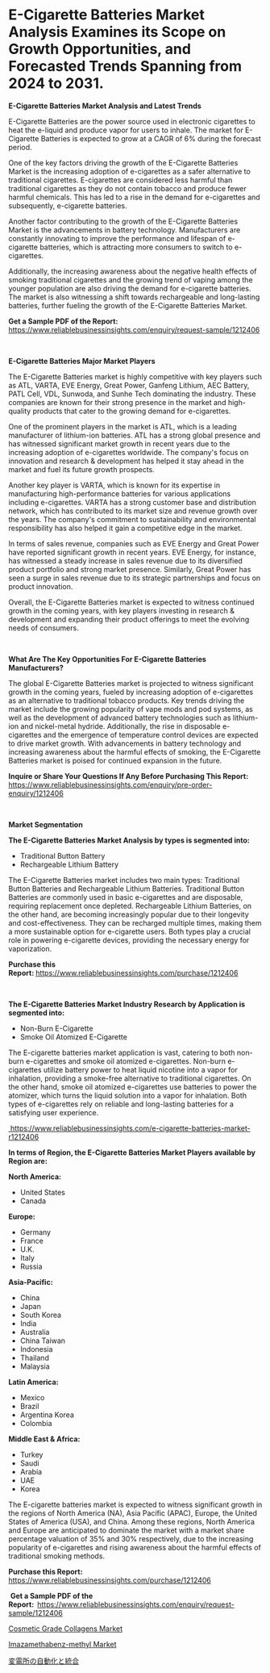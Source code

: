 <p><h1>E-Cigarette Batteries Market Analysis Examines its Scope on Growth Opportunities, and Forecasted Trends Spanning from 2024 to 2031.</h1></p><p><strong>E-Cigarette Batteries Market Analysis and Latest Trends</strong></p>
<p><p>E-Cigarette Batteries are the power source used in electronic cigarettes to heat the e-liquid and produce vapor for users to inhale. The market for E-Cigarette Batteries is expected to grow at a CAGR of 6% during the forecast period. </p><p>One of the key factors driving the growth of the E-Cigarette Batteries Market is the increasing adoption of e-cigarettes as a safer alternative to traditional cigarettes. E-cigarettes are considered less harmful than traditional cigarettes as they do not contain tobacco and produce fewer harmful chemicals. This has led to a rise in the demand for e-cigarettes and subsequently, e-cigarette batteries.</p><p>Another factor contributing to the growth of the E-Cigarette Batteries Market is the advancements in battery technology. Manufacturers are constantly innovating to improve the performance and lifespan of e-cigarette batteries, which is attracting more consumers to switch to e-cigarettes.</p><p>Additionally, the increasing awareness about the negative health effects of smoking traditional cigarettes and the growing trend of vaping among the younger population are also driving the demand for e-cigarette batteries. The market is also witnessing a shift towards rechargeable and long-lasting batteries, further fueling the growth of the E-Cigarette Batteries Market.</p></p>
<p><strong>Get a Sample PDF of the Report:&nbsp;</strong> <a href="https://www.reliablebusinessinsights.com/enquiry/request-sample/1212406">https://www.reliablebusinessinsights.com/enquiry/request-sample/1212406</a></p>
<p>&nbsp;</p>
<p><strong>E-Cigarette Batteries Major Market Players</strong></p>
<p><p>The E-Cigarette Batteries market is highly competitive with key players such as ATL, VARTA, EVE Energy, Great Power, Ganfeng Lithium, AEC Battery, PATL Cell, VDL, Sunwoda, and Sunhe Tech dominating the industry. These companies are known for their strong presence in the market and high-quality products that cater to the growing demand for e-cigarettes.</p><p>One of the prominent players in the market is ATL, which is a leading manufacturer of lithium-ion batteries. ATL has a strong global presence and has witnessed significant market growth in recent years due to the increasing adoption of e-cigarettes worldwide. The company's focus on innovation and research & development has helped it stay ahead in the market and fuel its future growth prospects.</p><p>Another key player is VARTA, which is known for its expertise in manufacturing high-performance batteries for various applications including e-cigarettes. VARTA has a strong customer base and distribution network, which has contributed to its market size and revenue growth over the years. The company's commitment to sustainability and environmental responsibility has also helped it gain a competitive edge in the market.</p><p>In terms of sales revenue, companies such as EVE Energy and Great Power have reported significant growth in recent years. EVE Energy, for instance, has witnessed a steady increase in sales revenue due to its diversified product portfolio and strong market presence. Similarly, Great Power has seen a surge in sales revenue due to its strategic partnerships and focus on product innovation.</p><p>Overall, the E-Cigarette Batteries market is expected to witness continued growth in the coming years, with key players investing in research & development and expanding their product offerings to meet the evolving needs of consumers.</p></p>
<p>&nbsp;</p>
<p><strong>What Are The Key Opportunities For E-Cigarette Batteries Manufacturers?</strong></p>
<p><p>The global E-Cigarette Batteries market is projected to witness significant growth in the coming years, fueled by increasing adoption of e-cigarettes as an alternative to traditional tobacco products. Key trends driving the market include the growing popularity of vape mods and pod systems, as well as the development of advanced battery technologies such as lithium-ion and nickel-metal hydride. Additionally, the rise in disposable e-cigarettes and the emergence of temperature control devices are expected to drive market growth. With advancements in battery technology and increasing awareness about the harmful effects of smoking, the E-Cigarette Batteries market is poised for continued expansion in the future.</p></p>
<p><strong>Inquire or Share Your Questions If Any Before Purchasing This Report:</strong> <a href="https://www.reliablebusinessinsights.com/enquiry/pre-order-enquiry/1212406">https://www.reliablebusinessinsights.com/enquiry/pre-order-enquiry/1212406</a></p>
<p>&nbsp;</p>
<p><strong>Market Segmentation</strong></p>
<p><strong>The E-Cigarette Batteries Market Analysis by types is segmented into:</strong></p>
<p><ul><li>Traditional Button Battery</li><li>Rechargeable Lithium Battery</li></ul></p>
<p><p>The E-Cigarette Batteries market includes two main types: Traditional Button Batteries and Rechargeable Lithium Batteries. Traditional Button Batteries are commonly used in basic e-cigarettes and are disposable, requiring replacement once depleted. Rechargeable Lithium Batteries, on the other hand, are becoming increasingly popular due to their longevity and cost-effectiveness. They can be recharged multiple times, making them a more sustainable option for e-cigarette users. Both types play a crucial role in powering e-cigarette devices, providing the necessary energy for vaporization.</p></p>
<p><strong>Purchase this Report:&nbsp;</strong><a href="https://www.reliablebusinessinsights.com/purchase/1212406">https://www.reliablebusinessinsights.com/purchase/1212406</a></p>
<p>&nbsp;</p>
<p><strong>The E-Cigarette Batteries Market Industry Research by Application is segmented into:</strong></p>
<p><ul><li>Non-Burn E-Cigarette</li><li>Smoke Oil Atomized E-Cigarette</li></ul></p>
<p><p>The E-cigarette batteries market application is vast, catering to both non-burn e-cigarettes and smoke oil atomized e-cigarettes. Non-burn e-cigarettes utilize battery power to heat liquid nicotine into a vapor for inhalation, providing a smoke-free alternative to traditional cigarettes. On the other hand, smoke oil atomized e-cigarettes use batteries to power the atomizer, which turns the liquid solution into a vapor for inhalation. Both types of e-cigarettes rely on reliable and long-lasting batteries for a satisfying user experience.</p></p>
<p><a href="https://www.reliablebusinessinsights.com/e-cigarette-batteries-market-r1212406">&nbsp;https://www.reliablebusinessinsights.com/e-cigarette-batteries-market-r1212406</a></p>
<p><strong>In terms of Region, the E-Cigarette Batteries Market Players available by Region are:</strong></p>
<p>
    <p> <strong> North America: </strong>
        <ul>
            <li>United States</li>
            <li>Canada</li>
        </ul>
        </p> 
    <p> <strong> Europe: </strong>
        <ul>
            <li>Germany</li>
            <li>France</li>
            <li>U.K.</li>
            <li>Italy</li>
            <li>Russia</li>
        </ul>
        </p> 
    <p> <strong> Asia-Pacific: </strong>
        <ul>
            <li>China</li>
            <li>Japan</li>
            <li>South Korea</li>
            <li>India</li>
            <li>Australia</li>
            <li>China Taiwan</li>
            <li>Indonesia</li>
            <li>Thailand</li>
            <li>Malaysia</li>
        </ul>
        </p> 
    <p> <strong> Latin America: </strong>
        <ul>
            <li>Mexico</li>
            <li>Brazil</li>
            <li>Argentina Korea</li>
            <li>Colombia</li>
        </ul>
        </p> 
    <p> <strong> Middle East & Africa: </strong>
        <ul>
            <li>Turkey</li>
            <li>Saudi</li>
            <li>Arabia</li>
            <li>UAE</li>
            <li>Korea</li>
        </ul>
    </p>
    </p>
<p><p>The E-cigarette batteries market is expected to witness significant growth in the regions of North America (NA), Asia Pacific (APAC), Europe, the United States of America (USA), and China. Among these regions, North America and Europe are anticipated to dominate the market with a market share percentage valuation of 35% and 30% respectively, due to the increasing popularity of e-cigarettes and rising awareness about the harmful effects of traditional smoking methods.</p></p>
<p><strong>Purchase this Report: </strong><a href="https://www.reliablebusinessinsights.com/purchase/1212406">https://www.reliablebusinessinsights.com/purchase/1212406</a></p>
<p>&nbsp;<strong>Get a Sample PDF of the Report:&nbsp;&nbsp;</strong><a href="https://www.reliablebusinessinsights.com/enquiry/request-sample/1212406">https://www.reliablebusinessinsights.com/enquiry/request-sample/1212406</a></p>
<p><strong></strong></p>
<p><p><a href="https://view.publitas.com/reportprime-1/cosmetic-grade-collagens-market-trends-forecast-and-competitive-analysis-to-2031/">Cosmetic Grade Collagens Market</a></p><p><a href="https://view.publitas.com/reportprime-1/imazamethabenz-methyl-market-trends-and-market-analysis-forecasted-for-period-2024-2031/">Imazamethabenz-methyl Market</a></p><p><a href="https://medium.com/@rocklobster885/%E5%A4%89%E9%9B%BB%E6%89%80%E3%81%AE%E8%87%AA%E5%8B%95%E5%8C%96%E3%81%A8%E7%B5%B1%E5%90%88%E5%B8%82%E5%A0%B4%E3%81%AF-%E5%B8%82%E5%A0%B4%E3%82%B7%E3%82%A7%E3%82%A2-%E3%82%B5%E3%82%A4%E3%82%BA-2031%E5%B9%B4%E3%81%BE%E3%81%A7%E3%81%AE%E4%BA%88%E6%B8%AC%E3%81%AB%E7%84%A6%E7%82%B9%E3%82%92%E5%BD%93%E3%81%A6%E3%81%A6%E3%81%84%E3%81%BE%E3%81%99-70fa5fb27d70">変電所の自動化と統合</a></p></p>
